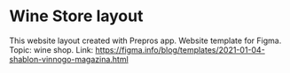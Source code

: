 # Wine Store layout
This website layout created with Prepros app.
Website template for Figma. Topic: wine shop.
Link: https://figma.info/blog/templates/2021-01-04-shablon-vinnogo-magazina.html